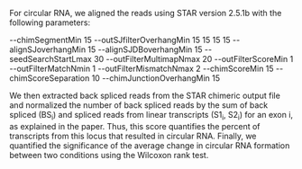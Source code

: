 For circular RNA, we aligned the reads using STAR version 2.5.1b with the following parameters: 

--chimSegmentMin 15 
--outSJfilterOverhangMin 15 15 15 15 
--alignSJoverhangMin 15
--alignSJDBoverhangMin 15 
--seedSearchStartLmax 30 
--outFilterMultimapNmax 20
--outFilterScoreMin 1 
--outFilterMatchNmin 1
--outFilterMismatchNmax 2
--chimScoreMin 15
--chimScoreSeparation 10 
--chimJunctionOverhangMin 15

We then extracted back spliced reads from the STAR chimeric output file and normalized the number of back spliced reads by the sum of back spliced (BS<sub>i</sub>) and spliced reads from linear transcripts (S1<sub>i</sub>, S2<sub>i</sub>) for an exon i, as explained in the paper. Thus, this score quantifies the percent of transcripts from this locus that resulted in circular RNA. Finally, we quantified the significance of the average change in circular RNA formation between two conditions using the Wilcoxon rank test.

